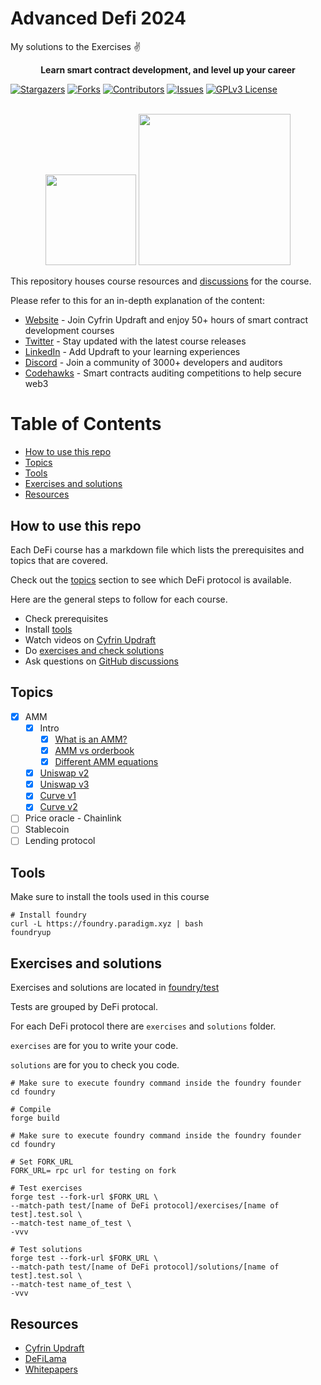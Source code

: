 # Advanced Defi 2024
My solutions to the Exercises ✌️

[contributors-shield]: https://img.shields.io/github/contributors/cyfrin/advanced-defi-2024.svg?style=for-the-badge
[contributors-url]: https://github.com/cyfrin/advanced-defi-2024/graphs/contributors
[forks-shield]: https://img.shields.io/github/forks/cyfrin/advanced-defi-2024.svg?style=for-the-badge
[forks-url]: https://github.com/cyfrin/advanced-defi-2024/network/members
[stars-shield]: https://img.shields.io/github/stars/cyfrin/advanced-defi-2024.svg?style=for-the-badge
[stars-url]: https://github.com/cyfrin/advanced-defi-2024/stargazers
[issues-shield]: https://img.shields.io/github/issues/cyfrin/advanced-defi-2024.svg?style=for-the-badge
[issues-url]: https://github.com/cyfrin/advanced-defi-2024/issues
[license-shield]: https://img.shields.io/github/license/cyfrin/advanced-defi-2024.svg?style=for-the-badge
[license-url]: https://github.com/cyfrin/advanced-defi-2024/blob/main/LICENSE
[linkedin-shield]: https://img.shields.io/badge/-LinkedIn-black.svg?style=for-the-badge&logo=linkedin&colorB=555

<p align="center"><strong>Learn smart contract development, and level up your career
</strong></p>

[![Stargazers][stars-shield]][stars-url] [![Forks][forks-shield]][forks-url] [![Contributors][contributors-shield]][contributors-url] [![Issues][issues-shield]][issues-url] [![GPLv3 License][license-shield]][license-url]

<p align="center">
    <br />
    <a href="https://cyfrin.io/">
        <img src=".github/images/poweredbycyfrinbluehigher.png" width="145" alt=""/></a>
<a href="https://updraft.cyfrin.io/courses/moccasin">
        <img src=".github/images/coursebadge.png" width="242.3" alt=""/></a>
    <br />
</p>

</div>

This repository houses course resources and [discussions](https://github.com/Cyfrin/advanced-defi-2024/discussions) for the course.

Please refer to this for an in-depth explanation of the content:

- [Website](https://updraft.cyfrin.io) - Join Cyfrin Updraft and enjoy 50+ hours of smart contract development courses
- [Twitter](https://twitter.com/CyfrinUpdraft) - Stay updated with the latest course releases
- [LinkedIn](https://www.linkedin.com/school/cyfrin-updraft/) - Add Updraft to your learning experiences
- [Discord](https://discord.gg/cyfrin) - Join a community of 3000+ developers and auditors
- [Codehawks](https://codehawks.com) - Smart contracts auditing competitions to help secure web3

# Table of Contents

- [How to use this repo](#how-to-use-this-repo)
- [Topics](#topics)
- [Tools](#tools)
- [Exercises and solutions](#exercises-and-solutions)
- [Resources](#resources)

## How to use this repo

Each DeFi course has a markdown file which lists the prerequisites and topics that are covered.

Check out the [topics](#topics) section to see which DeFi protocol is available.

Here are the general steps to follow for each course.

- Check prerequisites
- Install [tools](#tools)
- Watch videos on [Cyfrin Updraft](https://updraft.cyfrin.io/)
- Do [exercises and check solutions](#exercises-and-solutions)
- Ask questions on [GitHub discussions](https://github.com/Cyfrin/advanced-defi-2024/discussions)

## Topics

- [x] AMM
  - [x] Intro
    - [x] [What is an AMM?](./topics/amm/intro/what_is_amm.md)
    - [x] [AMM vs orderbook](./topics/amm/intro/amm_order_book.md)
    - [x] [Different AMM equations](./topics/amm/intro/amm_equations.md)
  - [x] [Uniswap v2](./uniswap-v2.md)
  - [x] [Uniswap v3](./uniswap-v3.md)
  - [x] [Curve v1](./curve-v1.md)
  - [x] [Curve v2](./curve-v2.md)
- [ ] Price oracle - Chainlink
- [ ] Stablecoin
- [ ] Lending protocol

## Tools

Make sure to install the tools used in this course

```shell
# Install foundry
curl -L https://foundry.paradigm.xyz | bash
foundryup
```

## Exercises and solutions

Exercises and solutions are located in [foundry/test](./foundry/test)

Tests are grouped by DeFi protocal.

For each DeFi protocol there are `exercises` and `solutions` folder.

`exercises` are for you to write your code.

`solutions` are for you to check you code.

```shell
# Make sure to execute foundry command inside the foundry founder
cd foundry

# Compile
forge build
```

```shell
# Make sure to execute foundry command inside the foundry founder
cd foundry

# Set FORK_URL
FORK_URL= rpc url for testing on fork

# Test exercises
forge test --fork-url $FORK_URL \
--match-path test/[name of DeFi protocol]/exercises/[name of test].test.sol \
--match-test name_of_test \
-vvv

# Test solutions
forge test --fork-url $FORK_URL \
--match-path test/[name of DeFi protocol]/solutions/[name of test].test.sol \
--match-test name_of_test \
-vvv
```

## Resources

- [Cyfrin Updraft](https://updraft.cyfrin.io/)
- [DeFiLama](https://defillama.com/)
- [Whitepapers](./whitepapers)
